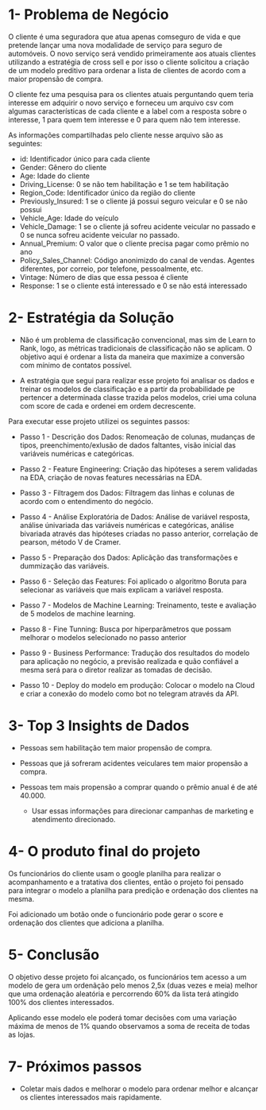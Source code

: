 # 1- Problema de Negócio

O cliente é uma seguradora que atua apenas comseguro de vida e que pretende lançar uma nova modalidade de serviço para seguro de automóveis. O novo serviço será vendido primeiramente aos atuais clientes utilizando a estratégia de cross sell e por isso o cliente solicitou a criação de um modelo preditivo para ordenar a lista de clientes de acordo com a maior propensão de compra. 

O cliente fez uma pesquisa para os clientes atuais perguntando quem teria interesse em adquirir o novo serviço e forneceu um arquivo csv com algumas características de cada cliente e a label com a resposta sobre o interesse, 1 para quem tem interesse e 0 para quem não tem interesse.

As informações compartilhadas pelo cliente nesse arquivo são as seguintes:

- id: Identificador único para cada cliente
- Gender: Gênero do cliente
- Age: Idade do cliente
- Driving_License: 0 se não tem habilitação e 1 se tem habilitação
- Region_Code: Identificador único da região do cliente
- Previously_Insured: 1 se o cliente já possui seguro veicular e 0 se não possui
- Vehicle_Age: Idade do veículo
- Vehicle_Damage: 1 se o cliente já sofreu acidente veicular no passado e 0 se nunca sofreu acidente veicular no passado.
- Annual_Premium: O valor que o cliente precisa pagar como prêmio no ano
- Policy_Sales_Channel: Código anonimizdo do canal de vendas. Agentes diferentes, por correio, por telefone, pessoalmente, etc.
- Vintage: Número de dias que essa pessoa é cliente 
- Response: 1 se o cliente está interessado e 0 se não está interessado





# 2- Estratégia da Solução

- Não é um problema de classificação convencional, mas sim de Learn to Rank, logo, as métricas tradicionais de classificação não se aplicam. O objetivo aqui é ordenar a lista da maneira que maximize a conversão com mínimo de contatos possível.

- A estratégia que segui para realizar esse projeto foi analisar os dados e treinar os modelos de classificação e a partir da probabilidade pe pertencer a determinada classe trazida pelos modelos, criei uma coluna com score de cada e ordenei em ordem decrescente.

Para executar esse projeto utilizei os seguintes passos:

- Passo 1 - Descrição dos Dados: Renomeação de colunas, mudanças de tipos, preenchimento/exlusão de dados faltantes, visão inicial das variáveis numéricas e categóricas.

- Passo 2 - Feature Engineering: Criação das hipóteses a serem validadas na EDA, criação de novas features necessárias na EDA.

- Passo 3 - Filtragem dos Dados: Filtragem das linhas e colunas de acordo com o entendimento do negócio.

- Passo 4  - Análise Exploratória de Dados: Análise de variável resposta, análise únivariada das variáveis numéricas e categóricas, análise bivariada através das hipóteses criadas no passo anterior, correlação de pearson, método V de Cramer.

- Passo 5 - Preparação dos Dados: Aplicãção das transformações e dummização das variáveis.

- Passo 6 - Seleção das Features: Foi aplicado o algoritmo Boruta para selecionar as variáveis que mais explicam a variável resposta.

- Passo 7 - Modelos de Machine Learning: Treinamento, teste e avaliação de 5 modelos de machine learning.

- Passo 8 - Fine Tunning: Busca por hiperparâmetros que possam melhorar o modelos selecionado no passo anterior

- Passo 9 - Business Performance: Tradução dos resultados do modelo para aplicação no negócio, a previsão realizada e quão confiável a mesma será para o diretor realizar as tomadas de decisão.

- Passo 10 - Deploy do modelo em produção: Colocar o modelo na Cloud e criar a conexão do modelo como bot no telegram através da API.



# 3- Top 3 Insights de Dados

- Pessoas sem habilitação tem maior propensão de compra.

- Pessoas que já sofreram acidentes veiculares tem maior propensão a compra.

- Pessoas tem mais propensão a comprar quando o prêmio anual é de até 40.000.

	- Usar essas informações para direcionar campanhas de marketing e atendimento direcionado.



# 4- O produto final do projeto

Os funcionários do cliente usam o google planilha para realizar o acompanhamento e a tratativa dos clientes, então o projeto foi pensado para integrar o modelo a planilha para predição e ordenação dos clientes na mesma.

Foi adicionado um botão onde o funcionário pode gerar o score e ordenação dos clientes que adiciona a planilha.



# 5- Conclusão

O objetivo desse projeto foi alcançado, os funcionários tem acesso a um modelo de gera um ordenãção pelo menos 2,5x (duas vezes e meia) melhor que uma ordenação aleatória e percorrendo 60% da lista terá atingido 100% dos clientes interessados.

Aplicando esse modelo ele poderá tomar decisões com uma variação máxima de menos de 1% quando observamos a soma de receita de todas as lojas. 




# 7- Próximos passos

- Coletar mais dados e melhorar o modelo para ordenar melhor e alcançar os clientes interessados mais rapidamente.
